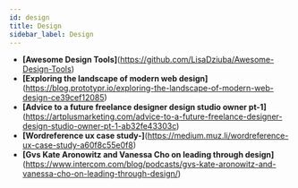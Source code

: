 ```yaml
---
id: design
title: Design
sidebar_label: Design
---
```


- **[Awesome Design Tools]**(https://github.com/LisaDziuba/Awesome-Design-Tools)
- **[Exploring the landscape of modern web design]**(https://blog.prototypr.io/exploring-the-landscape-of-modern-web-design-ce39cef12085)
- **[Advice to a future freelance designer design studio owner pt-1]**(https://artplusmarketing.com/advice-to-a-future-freelance-designer-design-studio-owner-pt-1-ab32fe43303c)
- **[Wordreference ux case study-]**(https://medium.muz.li/wordreference-ux-case-study-a60f8c55e0f8)
- **[Gvs Kate Aronowitz and Vanessa Cho on leading through design]**(https://www.intercom.com/blog/podcasts/gvs-kate-aronowitz-and-vanessa-cho-on-leading-through-design/)

